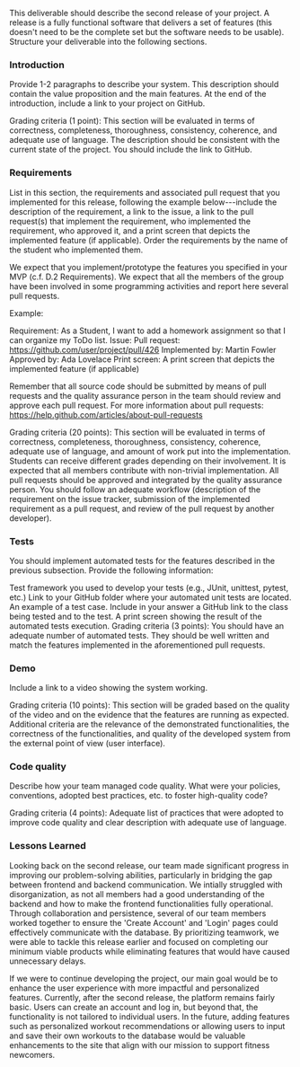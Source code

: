 This deliverable should describe the second release of your project. A release is a fully functional software that delivers a set of features (this doesn't need to be the complete set but the software needs to be usable). Structure your deliverable into the following sections.

### Introduction
Provide 1-2 paragraphs to describe your system. This description should contain the value proposition and the main features. At the end of the introduction, include a link to your project on GitHub.

Grading criteria (1 point): This section will be evaluated in terms of correctness, completeness, thoroughness, consistency, coherence, and adequate use of language. The description should be consistent with the current state of the project. You should include the link to GitHub.

### Requirements
List in this section, the requirements and associated pull request that you implemented for this release, following the example below---include the description of the requirement, a link to the issue,  a link to the pull request(s) that implement the requirement, who implemented the requirement, who approved it, and a print screen that depicts the implemented feature (if applicable). Order the requirements by the name of the student who implemented them.

We expect that you implement/prototype the features you specified in your MVP (c.f. D.2 Requirements). We expect that all the members of the group have been involved in some programming activities and report here several pull requests. 

Example:

Requirement: As a Student, I want to add a homework assignment so that I can organize my ToDo list.
Issue: <link to your GitHub issue>
Pull request: https://github.com/user/project/pull/426
Implemented by: Martin Fowler
Approved by: Ada Lovelace
Print screen: A print screen that depicts the implemented feature (if applicable)

Remember that all source code should be submitted by means of pull requests and the quality assurance person in the team should review and approve each pull request. For more information about pull requests:
https://help.github.com/articles/about-pull-requests  

Grading criteria (20 points): This section will be evaluated in terms of correctness, completeness, thoroughness, consistency, coherence, adequate use of language, and amount of work put into the implementation. Students can receive different grades depending on their involvement. It is expected that all members contribute with non-trivial implementation. All pull requests should be approved and integrated by the quality assurance person. You should follow an adequate workflow (description of the requirement on the issue tracker, submission of the implemented requirement as a pull request, and review of the pull request by another developer). 

### Tests
You should implement automated tests for the features described in the previous subsection. Provide the following information:

Test framework you used to develop your tests (e.g., JUnit, unittest, pytest, etc.)
Link to your GitHub folder where your automated unit tests are located.
An example of a test case. Include in your answer a GitHub link to the class being tested and to the test.
A print screen showing the result of the automated tests execution. 
Grading criteria (3 points): You should have an adequate number of automated tests. They should be well written and match the features implemented in the aforementioned pull requests.

### Demo
Include a link to a video showing the system working.

Grading criteria (10 points): This section will be graded based on the quality of the video and on the evidence that the features are running as expected. Additional criteria are the relevance of the demonstrated functionalities, the correctness of the functionalities, and quality of the developed system from the external point of view (user interface).

### Code quality
Describe how your team managed code quality. What were your policies, conventions, adopted best practices, etc. to foster high-quality code? 

Grading criteria (4 points): Adequate list of practices that were adopted to improve code quality and clear description with adequate use of language.

### Lessons Learned
Looking back on the second release, our team made significant progress in improving our problem-solving abilities, particularly in bridging the gap between frontend and backend communication. We intially struggled with disorganization, as not all members had a good understanding of the backend and how to make the frontend functionalities fully operational. Through collaboration and persistence, several of our team members worked together to ensure the 'Create Account' and 'Login' pages could effectively communicate with the database. By prioritizing teamwork, we were able to tackle this release earlier and focused on completing our minimum viable products while eliminating features that would have caused unnecessary delays.

If we were to continue developing the project, our main goal would be to enhance the user experience with more impactful and personalized features. Currently, after the second release, the platform remains fairly basic. Users can create an account and log in, but beyond that, the functionality is not tailored to individual users. In the future, adding features such as personalized workout recommendations or allowing users to input and save their own workouts to the database would be valuable enhancements to the site that align with our mission to support fitness newcomers.
